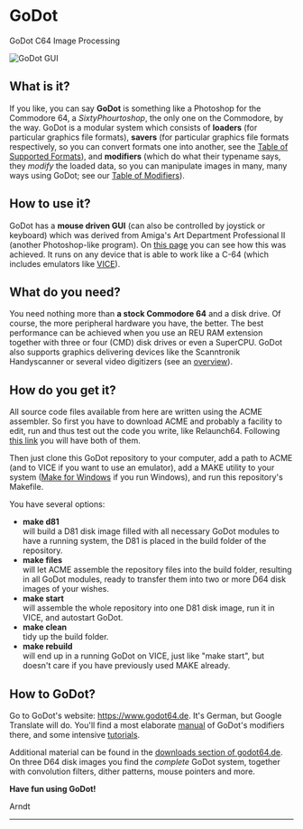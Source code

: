 # GoDot
GoDot C64 Image Processing

![GoDot GUI](https://www.godot64.de/german/pictures/godot2017.gif "GoDot Main Screen")

## What is it?

If you like, you can say **GoDot** is something like a Photoshop for the Commodore 64, a *SixtyPhourtoshop*, the only one on the Commodore, by the way. GoDot is a modular system which consists of **loaders** (for particular graphics file formats), **savers** (for particular graphics file formats respectively, so you can convert formats one into another, see the [Table of Supported Formats][Conversions Table]), and **modifiers** (which do what their typename says, they *modify* the loaded data, so you can manipulate images in many, many ways using GoDot; see our [Table of Modifiers][Modifiers]).

## How to use it?

GoDot has a **mouse driven GUI** (can also be controlled by joystick or keyboard) which was derived from Amiga's Art Department Professional II (another Photoshop-like program). On [this page][Character Set] you can see how this was achieved. It runs on any device that is able to work like a C-64 (which includes emulators like [VICE][Emulator]).

## What do you need?

You need nothing more than **a stock Commodore 64** and a disk drive. Of course, the more peripheral hardware you have, the better. The best performance can be achieved when you use an REU RAM extension together with three or four (CMD) disk drives or even a SuperCPU. GoDot also supports graphics delivering devices like the Scanntronik Handyscanner or several video digitizers (see an [overview][Graphics Hardware]).

## How do you get it?

All source code files available from here are written using the ACME assembler. So first you have to download ACME and probably a facility to edit, run and thus test out the code you write, like Relaunch64. Following [this link][ACME] you will have both of them.

Then just clone this GoDot repository to your computer, add a path to ACME (and to VICE if you want to use an emulator), add a MAKE utility to your system ([Make for Windows][Make Link] if you run Windows), and run this repository's Makefile.

You have several options:
- **make d81**<br>
  will build a D81 disk image filled with all necessary GoDot modules to have a running system, the D81 is placed in the build folder of the repository.
- **make files**<br>
  will let ACME assemble the repository files into the build folder, resulting in all GoDot modules, ready to transfer them into two or more D64 disk images of your wishes.
- **make start**<br>
  will assemble the whole repository into one D81 disk image, run it in VICE, and autostart GoDot.
- **make clean**<br>
  tidy up the build folder.
- **make rebuild**<br>
  will end up in a running GoDot on VICE, just like "make start", but doesn't care if you have previously used MAKE already.

## How to GoDot?

Go to GoDot's website: https://www.godot64.de. It's German, but Google Translate will do. You'll find a most elaborate [manual][Manual] of GoDot's modifiers there, and some intensive [tutorials][Tutorials].

Additional material can be found in the [downloads section of godot64.de][Downloads]. On three D64 disk images you find the *complete* GoDot system, together with convolution filters, dither patterns, mouse pointers and more.

**Have fun using GoDot!**

Arndt

---
[Conversions Table]: https://www.godot64.de/german/formats.htm "GoDot's list of supported file formats"
[Modifiers]: https://www.godot64.de/german/m_allg.htm "GoDot's Standard Modifiers (there are also a number of more specific modifiers)"
[Character Set]: https://www.godot64.de/german/godset.htm "GoDot's origins"
[Graphics Hardware]: https://www.godot64.de/german/l_bdata.htm "Graphics Hardware Overview"
[Emulator]: http://vice-emu.sourceforge.net/ "VICE - the Versatile Commodore Emulator"
[ACME]: http://www.emu64-projekt.de/acme/ "Download of ACME und Relaunch64"
[Make Link]: http://gnuwin32.sourceforge.net/packages/make.htm "GNU Make for Windows"
[Manual]: https://www.godot64.de/german/index.htm "GoDot Manual: How to GoDot"
[Tutorials]: https://www.godot64.de/german/tutorials.htm "GoDot Tutorials"
[Downloads]: https://www.godot64.de/german/downloads.htm "GoDot's download section"